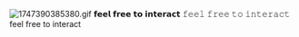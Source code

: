 ![1747390385380.gif](https://github.com/user-attachments/assets/27d7b924-42a6-47a4-bded-efd4754d4250)
𝗳𝗲𝗲𝗹 𝗳𝗿𝗲𝗲 𝘁𝗼 𝗶𝗻𝘁𝗲𝗿𝗮𝗰𝘁 𝚏𝚎𝚎𝚕 𝚏𝚛𝚎𝚎 𝚝𝚘 𝚒𝚗𝚝𝚎𝚛𝚊𝚌𝚝 feel free to interact 